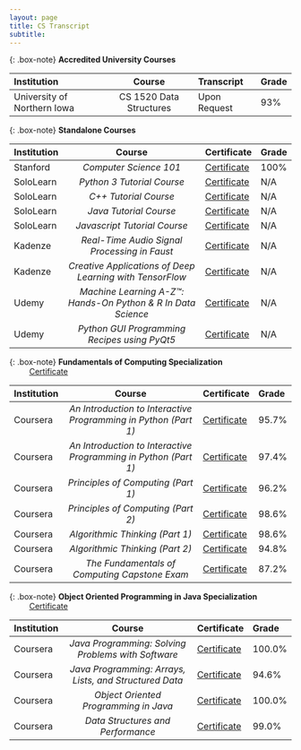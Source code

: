 ```yaml
---
layout: page
title: CS Transcript
subtitle: 
---
```



{: .box-note}
**Accredited University Courses**

| **Institution** | **Course**             | **Transcript** | **Grade** |
| :------ |:----------------------: |:--- |:--- |
| University of Northern Iowa | CS 1520 Data Structures| Upon Request |93%|


{: .box-note}
**Standalone Courses**



| **Institution** | **Course**              | **Certificate** | **Grade** |
| :------ |:----------------------: |:--- |:--- |
| Stanford | *Computer Science 101* | [Certificate](https://prod-cert-bucket.s3.amazonaws.com/downloads/51cd05dc05a54d99a43b7b7556a1fe89/Statement.pdf) | 100% |
| SoloLearn | *Python 3 Tutorial Course* |[Certificate](https://www.sololearn.com/Certificate/1073-7741992/pdf/) | N/A |
| SoloLearn| *C++ Tutorial Course* |[Certificate](https://www.sololearn.com/Certificate/1051-7741992/pdf/) | N/A |
| SoloLearn| *Java Tutorial Course* |[Certificate](https://www.sololearn.com/Certificate/1068-7741992/pdf/) | N/A |
| SoloLearn| *Javascript Tutorial Course* |[Certificate](https://www.sololearn.com/Certificate/1024-7741992/pdf/) | N/A |
| Kadenze | *Real-Time Audio Signal Processing in Faust* |[Certificate](https://www.kadenze.com/certificates/X5LB54WZ) |N/A |
| Kadenze | *Creative Applications of Deep Learning with TensorFlow* |[Certificate](https://www.kadenze.com/certificates/verified/S8RAG5MS?utm_campaign=certificate_share&utm_content=certificate%3DS8RAG5MS&utm_medium=share&utm_source=kadenze)|N/A |
| Udemy | *Machine Learning A-Z™: Hands-On Python & R In Data Science* |[Certificate](http://ude.my/UC-LQCF5JY4) |N/A |
| Udemy | *Python GUI Programming Recipes using PyQt5* |[Certificate](http://ude.my/UC-HISPK06G) |N/A |

{: .box-note}
 **Fundamentals of Computing Specialization** &nbsp; &nbsp; &nbsp; &nbsp; &nbsp; &nbsp; &nbsp; &nbsp; &nbsp; &nbsp; &nbsp; &nbsp; &nbsp; &nbsp; &nbsp; &nbsp; &nbsp; &nbsp; &nbsp; &nbsp;[Certificate](https://www.coursera.org/account/accomplishments/specialization/W9274F6U5KUC)


| **Institution** | **Course**              | **Certificate** | **Grade** |
| :------ |:----------------------: |:--- |:--- |
| Coursera | *An Introduction to Interactive Programming in Python (Part 1)* |[Certificate](https://www.coursera.org/account/accomplishments/certificate/XUFURP5LLFEZ) | 95.7% |
| Coursera | *An Introduction to Interactive Programming in Python (Part 1)* |[Certificate](https://www.coursera.org/account/accomplishments/certificate/B58H8X6HM2T9) | 97.4% |
| Coursera| *Principles of Computing (Part 1)* |[Certificate](https://www.coursera.org/account/accomplishments/certificate/ZVEKXWQYNXB5) | 96.2% |
| Coursera | *Principles of Computing (Part 2)* |[Certificate](https://www.coursera.org/account/accomplishments/certificate/T8AGHNXZ4XN7) |98.6% |
| Coursera | *Algorithmic Thinking (Part 1)* |[Certificate](https://www.coursera.org/account/accomplishments/certificate/TN79FPV2EQX3)| 98.6% |
| Coursera | *Algorithmic Thinking (Part 2)* |[Certificate](https://www.coursera.org/account/accomplishments/certificate/Y6HQFCVET4PR) | 94.8% |
| Coursera | *The Fundamentals of Computing Capstone Exam* |[Certificate](https://www.coursera.org/account/accomplishments/certificate/YP3TEGVGW35U) | 87.2% |


{: .box-note}
 **Object Oriented Programming in Java Specialization**  &nbsp; &nbsp; &nbsp; &nbsp; &nbsp; &nbsp; &nbsp; &nbsp; &nbsp; &nbsp; &nbsp; &nbsp;[Certificate](https://www.coursera.org/account/accomplishments/specialization/6X5ZCAE4VJKJ)


| **Institution** | **Course**              | **Certificate** | **Grade** |
| :------ |:----------------------: |:--- |:--- |
| Coursera | *Java Programming: Solving Problems with Software* |[Certificate](https://www.coursera.org/account/accomplishments/certificate/F2TGQ2M7QDXU) | 100.0% |
| Coursera | *Java Programming: Arrays, Lists, and Structured Data* |[Certificate](https://www.coursera.org/account/accomplishments/certificate/TXXK2HC6TVNR) | 94.6% |
| Coursera| *Object Oriented Programming in Java* |[Certificate](https://www.coursera.org/account/accomplishments/certificate/EZC2F7SQ5VXM) | 100.0% |
| Coursera | *Data Structures and Performance* |[Certificate](https://www.coursera.org/account/accomplishments/certificate/DJAQUK6V5XYN) | 99.0% |
